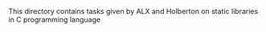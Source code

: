 This directory contains tasks given by ALX and Holberton on static libraries in C programming language 
